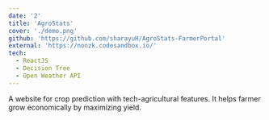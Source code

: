 ```yaml
---
date: '2'
title: 'AgroStats'
cover: './demo.png'
github: 'https://github.com/sharayuH/AgroStats-FarmerPortal'
external: 'https://nonzk.codesandbox.io/'
tech:
  - ReactJS
  - Decision Tree
  - Open Weather API
---
```


A website for crop prediction with tech-agricultural features. It helps farmer grow economically by maximizing yield.
